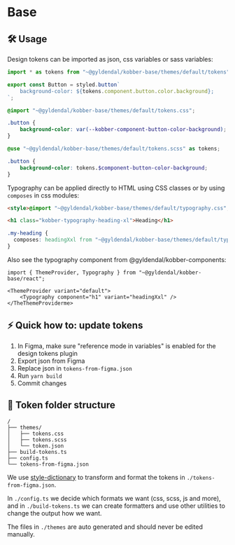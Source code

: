 # Base

## 🛠️ Usage

Design tokens can be imported as json, css variables or sass variables:

```JavaScript
import * as tokens from "~@gyldendal/kobber-base/themes/default/tokens";

export const Button = styled.button`
    background-color: ${tokens.component.button.color.background};
`;
```

```css
@import "~@gyldendal/kobber-base/themes/default/tokens.css";

.button {
    background-color: var(--kobber-component-button-color-background);
}
```

```scss
@use "~@gyldendal/kobber-base/themes/default/tokens.scss" as tokens;

.button {
    background-color: tokens.$component-button-color-background;
}
```

Typography can be applied directly to HTML using CSS classes or by using `composes` in css modules:

```html
<style>@import "~@gyldendal/kobber-base/themes/default/typography.css";</style>

<h1 class="kobber-typography-heading-xl">Heading</h1>
```

```css
.my-heading {
  composes: headingXxl from "~@gyldendal/kobber-base/themes/default/typography.module.css";
}
```

Also see the typography component from @gyldendal/kobber-components:

```tsx
import { ThemeProvider, Typography } from "~@gyldendal/kobber-base/react";

<ThemeProvider variant="default">
    <Typography component="h1" variant="headingXxl" />
</TheThemeProviderme>
```


## ⚡ Quick how to: update tokens

1. In Figma, make sure "reference mode in variables" is enabled for the design tokens plugin
2. Export json from Figma
3. Replace json in `tokens-from-figma.json`
4. Run `yarn build`
5. Commit changes

## 🧱 Token folder structure

```
/
├── themes/
│   ├── tokens.css
│   ├── tokens.scss
│   └── token.json
├── build-tokens.ts
├── config.ts
└── tokens-from-figma.json
```

We use [style-dictionary](https://github.com/amzn/style-dictionary) to transform and format the tokens in `./tokens-from-figma.json`.

In `./config.ts` we decide which formats we want (css, scss, js and more), and in `./build-tokens.ts` we can create formatters and use other utilities to change the output how we want.

The files in `./themes` are auto generated and should never be edited manually.
